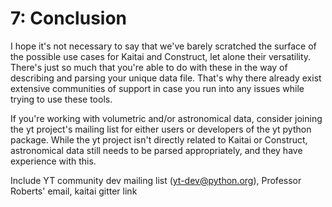 # 7: Conclusion

I hope it's not necessary to say that we've barely scratched the surface of the possible use cases for Kaitai and Construct, let alone their versatility. There's just so much that you're able to do with these in the way of describing and parsing your unique data file. That's why there already exist extensive communities of support in case you run into any issues while trying to use these tools. 

If you're working with volumetric and/or astronomical data, consider joining the yt project's mailing list for either users or developers of the yt python package. While the yt project isn't directly related to Kaitai or Construct, astronomical data still needs to be parsed appropriately, and they have experience with this.



Include YT community dev mailing list (yt-dev@python.org), Professor Roberts' email, kaitai gitter link